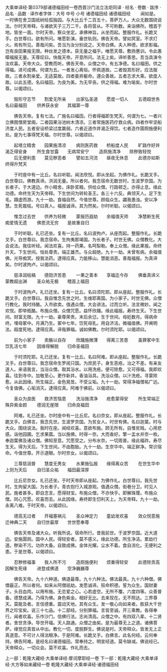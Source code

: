 大乘单译经·第0379部诸德福田经一卷西晋沙门法立法炬同译
· 经名 · 卷数 · 跋序
· 品名 · 品数 · 译作者字体：大号 中号 小号
诸德福田经
诸德福田经
　　闻如是。一时佛在舍卫国祇树给孤独园。与大比丘千二百五十。菩萨万人。大众无数围绕说法。尔时天帝释。与诸欲天子三万二千。各将营从。不可称数。来诣佛所。稽首于地。皆坐一面。尔时天帝。察众坐定。承佛神旨。从坐而起。整服作礼。长跪叉手。白世尊曰。欲有所问。唯愿彰演。垂世轨则。佛告天帝。譬如冥室。不求灯火。焉有所见。善哉问矣。吾当为汝分别说之。天帝白佛。夫人种德。欲求影福。岂有良田果报无限。种丝发之德本。获无量之福乎。唯愿天尊。敷扬惠训。令此愚曚福报无量。天尊叹曰。快哉天帝。开意所问。法无上矣。谛听善思。吾当具演令汝欢喜。天帝大众。受教而听。佛告天帝。众僧之中。有五净德。名曰福田。供之得福。进可成佛。何谓为五。一者发心离俗。怀佩道故。二者毁其形好。应法服故。三者永割亲爱。无适莫故。四者委弃躯命。遵众善故。五者志求大乘。欲度人故。以此五德。名曰福田。为良为美。为无早丧。供之得福。难为喻矣。尔时世尊。以偈颂曰。

　　毁形守志节　　割爱无所亲
　　出家弘圣道　　愿度一切人
　　五德超世务　　名曰最福田
　　供养获永安　　其福第一尊

　　佛告天帝。复有七法。广施名曰福田。行者得福即生梵天。何谓为七。一者兴立佛图僧房堂阁。二者园果浴池树木清凉。三者常施医药疗救众病。四者作牢坚船济度人民。五者安设桥梁过度羸弱。六者近道作井渴乏得饮。七者造作圊厕施便利处。是为七事得梵天福。尔时世尊。以偈颂曰。

　　起塔立精舍　　园果施清凉
　　病则医药救　　桥船度人民
　　旷路作好井　　渴乏得安身
　　所生食甘露　　无病常安宁
　　造厕施清净　　除秽致轻悦
　　后无便利患　　莫见秽恶者
　　譬如五河流　　昼夜无休息
　　此德亦如斯　　终得升梵天

　　于时座中有一比丘。名曰听聪。闻法欣悦。即从坐起。为佛作礼。长跪叉手。白世尊曰。佛教真谛。洪润无量。所以者何。我念宿命无数世时。生波罗奈国。为长者子。于大道边。作小精舍。床卧浆粮。供给众僧。行路顿乏。亦得止息。缘此功德。命终生天为天帝释。下生世间为转轮圣王。各三十六反。典领天人。足下生毛。蹑虚而游。九十一劫。食福自然。今值世尊。顾临众生。蠲我愚浊。安以净慧。生死栽枯。号曰真人。福报诚谛。其为然矣。尔时听聪。以偈颂曰。

　　惟念过去世　　供养为轻微
　　蒙报历遐劫　　余福值天师
　　净慧断生死　　痴爱情无遗
　　佛恩流无穷　　是故重自归

　　于时听聪。礼已还坐。复有一比丘。名曰波拘卢。从座而起。整服作礼。长跪叉手。白世尊曰。我念宿命。生拘夷那竭国。为长者子。时世无佛。众僧教化。大会说法。我往听经。闻法欢喜。持一药果。名呵梨勒。奉上众僧。缘此果报。命终升天。下生世间。恒处尊贵。端正雄杰。与众超绝。九十一劫。未曾有病。余福值佛。光导痴冥。授我法药。逮得应真。力能移山。慧能消恶。善哉福报。为真谛矣。尔时波拘卢。以偈颂曰。

　　慈泽润枯槁　　德勋济苦患
　　一果之善本　　享福迄今存
　　佛垂真谛义　　蒙教超出渊
　　圣众祐无极　　稽首上福田

　　于时波拘卢。礼已还坐。复有一比丘。名曰须陀耶。即从座起。整服作礼。长跪叉手。白世尊曰。我自惟念先世之时。生维耶离国。为小家子。时世无佛。众僧行教化。我时持酪。入市欲卖。值遇众僧。大会讲法。过而立听。法言微妙。闻之欢悦。即举瓶酪。布施众僧。众僧咒愿。益怀欣踊。缘此福报。寿终生天。下生世间。财富无限。九十一劫。豪尊荣贵。末后余愆。生于世间。母妊数月。得病命终。埋母冢中。月满乃生。冢中七年。饮死母乳。用自济活。微福值佛。开阐明法。超度死地。逮得应真。谛哉罪福。诚如佛教。尔时须陀耶。以偈颂曰。

　　前为小家子　　卖酪以自存
　　欣踊施微薄　　得离三苦患
　　虽罪冢中生　　饮乳活七年
　　因缘得解脱　　归命圣福田

　　于时须陀耶。礼已还坐。复有一比丘。名曰阿难。即从座起。整服作礼。长跪叉手。白世尊曰。我念宿命生罗阅只国。为庶民子。身生恶疮。治之不差。有亲友道人。来语我言。当浴众僧。取其浴水。以用洗疮。便可除愈。又可得福。我即欢喜。往到寺中。加敬至心。更作新井。香油浴具。洗浴众僧。以汁洗疮。寻蒙除愈。从此因缘。所生端正。金色晃昱。不受尘垢。九十一劫。常得净福僧祐广远。今复值佛。心垢消灭。逮得应真。阿难于佛前。以偈颂曰。

　　圣众为良医　　救济苦恼患
　　洗浴施清净　　疮愈蒙得安
　　所生常端正　　殊异紫金颜
　　德润无崖限　　归命良福田

　　阿难。礼已还坐。尔时座中有一比丘尼。名曰奈女。即从座起。整服作礼。长跪叉手。白佛言。我念先世。生波罗奈国。为贫女人。时世有佛。名曰迦葉。时与大众。围绕说法。我时在座。闻经欢喜。意欲布施。顾无所有。自惟贫贱。心用悲感。诣他园圃。乞求果蓏。当以施佛。时得一奈。大而香好。擎一盂水并奈一枚。奉迦葉佛及诸众僧。佛知至意。咒愿受之。分布水奈。一切周普。缘此福祚。寿尽生天。得为天后。下生世间。不由胞胎。九十一劫。生奈华中。端正鲜净。常识宿命。今值世尊。开示道眼。尔时奈女。以偈颂曰。

　　三尊慈润普　　慧度无男女
　　水果施弘报　　缘得离众苦
　　在世生华中　　上则为天后
　　自归圣众祐　　福田最深厚

　　比丘尼奈女。礼已还坐。于时天帝即从座起。为佛作礼。白世尊曰。我先世时。生拘留大国。为长者子。青衣抱行入城游观。值遇众僧。街巷分卫。时见人民。施者甚多。即自念言。愿得财宝。布施众僧。不亦快乎。即解珠璎。布施众僧。同心咒愿。欢喜而去。从此因缘。寿终即生忉利天上。为天帝释。九十一劫。永离八难。于时天帝。以偈颂曰。

　　德高无过者　　开福塞祸元
　　圣众神定力　　童幼发欢喜
　　效众悦意施　　迁神典二天
　　自归世最厚　　世世愿奉尊

　　佛告天帝及诸大众。听我所说。宿命所行。昔我前世。于波罗奈国。近大道边。安施圊厕。国中人民。得轻安者。莫不感义。缘此功德。所生净洁。累劫行道。秽染不污。功祚大备。自致成佛。金体光耀。尘水不着。食自消化。无便利之患。于是世尊。以偈颂曰。

　　忍秽修福事　　我人所不污
　　造厕施便利　　烦重得轻安
　　此德除贡高　　因解生死缘
　　进登成佛道　　空净巍巍尊

　　佛告天帝。九十六种道。佛道最尊。九十六种法。佛法最真。九十六种僧。佛僧最正。所以者何。如来从阿僧祇劫。发愿诚谛。殒命积德。誓为众生。国财妻子。头目血肉。以用布施。无恋爱之心。心若虚空。无所不覆。六度四等。众善普备。德慧成满。乃得为佛。身色紫金。相好无比。去来现在。无不照达。三界尊天。莫能及者。言信德重。震动天地。其有众生。发一敬心向如来者。胜获大千世界之珍宝矣。说三十七品。十二部经。分别罪福。言皆至诚。开三乘教。各得奉行。闻者欢喜。乐作沙门。信佛行法。志尚清高。众僧之中。有四双八辈。十二贤者。舍世贪诤。导世开福。天人路通。众僧之由矣。是为最尊无上之道。诸佛菩萨。缘觉应真皆从中出。教化一切。度脱群生。佛说是时。天帝释众。皆发无上正真道意。不可计人得法眼净。于是阿难。长跪叉手。白佛言。此名何经。云何奉持。佛告阿难。是经名曰诸德福田。常奉持之。明宣经道。莫令缺减。佛说经已。天帝释众。一切众会。莫不欢喜。作礼而去。

上一部：乾隆大藏经·大乘单译经·摩诃摩耶经一卷
下一部：乾隆大藏经·大乘单译经·大方等如来藏经一卷
乾隆大藏经·大乘单译经·诸德福田经